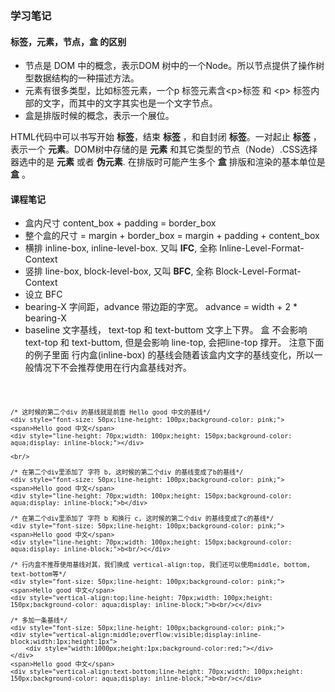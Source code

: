 ### 学习笔记

#### 标签，元素，节点，盒 的区别

- 节点是 DOM 中的概念，表示DOM 树中的一个Node。所以节点提供了操作树型数据结构的一种描述方法。
- 元素有很多类型，比如标签元素，一个p 标签元素含\<p>标签 和 \<p> 标签内部的文字，而其中的文字其实也是一个文字节点。
- 盒是排版时候的概念，表示一个展位。

HTML代码中可以书写开始 __标签__，结束 __标签__ ，和自封闭 __标签__。一对起止 __标签__ ，表示一个 __元素__。DOM树中存储的是 __元素__ 和其它类型的节点（Node）.CSS选择器选中的是 __元素__ 或者 __伪元素__. 在排版时可能产生多个 __盒__ 排版和渲染的基本单位是 __盒__ 。

#### 课程笔记

- 盒内尺寸 content_box + padding = border_box 
- 整个盒的尺寸 = margin + border_box = margin + padding + content_box
- 横排 inline-box, inline-level-box. 又叫 __IFC__, 全称 Inline-Level-Format-Context
- 竖排 line-box,  block-level-box, 又叫 __BFC__, 全称 Block-Level-Format-Context
- 设立 BFC
- bearing-X 字间距，advance 带边距的字宽。 advance = width + 2 * bearing-X
- baseline 文字基线， text-top 和 text-buttom 文字上下界。 盒 不会影响 text-top 和 text-buttom, 但是会影响 line-top, 会把line-top 撑开。 注意下面的例子里面 行内盒(inline-box) 的基线会随着该盒内文字的基线变化，所以一般情况下不会推荐使用在行内盒基线对齐。
<code>

    /* 这时候的第二个div 的基线就是前面 Hello good 中文的基线*/
    <div style="font-size: 50px;line-height: 100px;background-color: pink;">
    <span>Hello good 中文</span>
    <div style="line-height: 70px;width: 100px;height: 150px;background-color: aqua;display: inline-block;"></div>

    <br/>

    /* 在第二个div里添加了 字符 b, 这时候的第二个div 的基线变成了b的基线*/
    <div style="font-size: 50px;line-height: 100px;background-color: pink;">
    <span>Hello good 中文</span>
    <div style="line-height: 70px;width: 100px;height: 150px;background-color: aqua;display: inline-block;">b</div>

    /* 在第二个div里添加了 字符 b 和换行 c, 这时候的第二个div 的基线变成了c的基线*/
    <div style="font-size: 50px;line-height: 100px;background-color: pink;">
    <span>Hello good 中文</span>
    <div style="line-height: 70px;width: 100px;height: 150px;background-color: aqua;display: inline-block;">b<br/>c</div>

    /* 行内盒不推荐使用基线对其，我们换成 vertical-align:top, 我们还可以使用middle, bottom, text-bottom等*/
    <div style="font-size: 50px;line-height: 100px;background-color: pink;">
    <span>Hello good 中文</span>
    <div style="vertical-align:top;line-height: 70px;width: 100px;height: 150px;background-color: aqua;display: inline-block;">b<br/>c</div>

    /* 多加一条基线*/
    <div style="font-size: 50px;line-height: 100px;background-color: pink;">
    <div style="vertical-align:middle;overflow:visible;display:inline-block;width:1px;height:1px">
        <div style="width:1000px;height:1px;background-color:red;"></div>
    </div>
    <span>Hello good 中文</span>
    <div style="vertical-align:text-bottom;line-height: 70px;width: 100px;height: 150px;background-color: aqua;display: inline-block;">b<br/>c</div>

    

</div>

</code>

